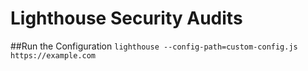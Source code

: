 # Lighthouse Security Audits

##Run the Configuration
`lighthouse --config-path=custom-config.js https://example.com`
